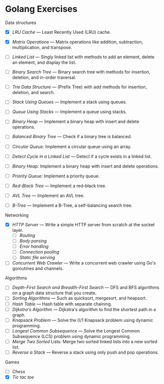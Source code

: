 # Golang Exercises

Data structures

- [x] *LRU Cache* — Least Recently Used (LRU) cache.
- [x] *Matrix Operations* — Matrix operations like addition, subtraction, multiplication, and transpose.
- [ ] *Linked List* —  Singly linked list with methods to add an element, delete an element, and display the list.
- [ ] *Binary Search Tree* — Binary search tree with methods for insertion, deletion, and in-order traversal.
- [ ] *Trie Data Structure* — (Prefix Tree) with add methods for insertion, deletion, and search.
- [ ] *Stack Using Queues* — Implement a stack using queues.
- [ ] *Queue Using Stacks* — Implement a queue using stacks.
- [ ] *Binary Heap* — Implement a binary heap with insert and delete operations.
- [ ] *Balanced Binary Tree* — Check if a binary tree is balanced.
- [ ] *Circular Queue:* Implement a circular queue using an array.
- [ ] *Detect Cycle in a Linked List* — Detect if a cycle exists in a linked list.
- [ ] *Binary Heap:* Implement a binary heap with insert and delete operations.
- [ ] *Priority Queue:* Implement a priority queue.
- [ ] *Red-Black Tree* — Implement a red-black tree.
- [ ] *AVL Tree* — Implement an AVL tree.
- [ ] *B-Tree* — Implement a B-Tree, a self-balancing search tree.


Networking

- [x] *HTTP Server* — Write a simple HTTP server from scratch at the socket layer.
  - [ ] *Routing*
  - [ ] *Body parsing*
  - [ ] *Error handling*
  - [ ] *Connection pooling*
  - [ ] *Static file serving*
- [ ] *Concurrent Web Crawler* — Write a concurrent web crawler using Go's goroutines and channels.

Algorithms

- [ ] *Depth-First Search and Breadth-First Search* — DFS and BFS algorithms on a graph data structure that you create.
- [ ] *Sorting Algorithms* — Such as quicksort, mergesort, and heapsort.
- [ ] *Hash Table* — Hash table with separate chaining.
- [ ] *Dijkstra's Algorithm* — Dijkstra's algorithm to find the shortest path in a graph.
- [ ] *Knapsack Problem* — Solve the 0/1 Knapsack problem using dynamic programming.
- [ ] *Longest Common Subsequence* — Solve the Longest Common Subsequence (LCS) problem using dynamic programming.
- [ ] *Merge Two Sorted* Lists: Merge two sorted linked lists into a new sorted list.
- [ ] *Reverse a Stack* — Reverse a stack using only push and pop operations.

Games

- [ ] *Chess*
- [x] *Tic tac toe*
